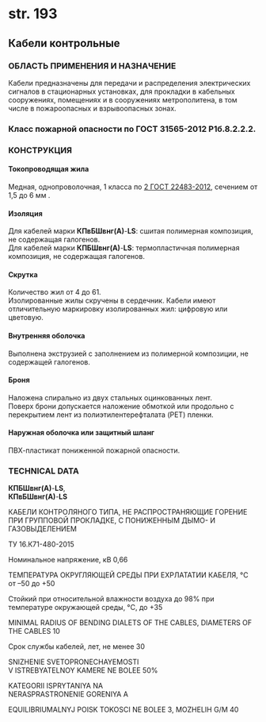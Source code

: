 # str. 193  
## Кабели контрольные  

### ОБЛАСТЬ ПРИМЕНЕНИЯ И НАЗНАЧЕНИЕ  
Кабели предназначены для передачи и распределения электрических сигналов в стационарных установках, для прокладки в кабельных сооружениях, помещениях и в сооружениях метрополитена, в том числе в пожароопасных и взрывоопасных зонах.

### Класс пожарной опасности по ГОСТ 31565-2012 P1б.8.2.2.2. 

### КОНСТРУКЦИЯ

#### Токопроводящая жила  
Медная, однопроволочная, 1 класса по [2 ГОСТ 22483-2012](https://www.gost.ru/gosts/txt/22483.htm), сечением от 1,5 до 6 мм .  

#### Изоляция  
Для кабелей марки **КПвБШвнг(А)**-**LS**: сшитая полимерная композиция, не содержащая галогенов.  
Для кабелей марки **КПБШвнг(А)**-**LS**: термопластичная полимерная композиция, не содержащая галогенов.  

#### Скрутка  
Количество жил от 4 до 61.  
Изолированные жилы скручены в сердечник. Кабели имеют отличительную маркировку изолированных жил: цифровую или цветовую.  

#### Внутренняя оболочка  
Выполнена экструзией с заполнением из полимерной композиции, не содержащей галогенов.  

#### Броня  
Наложена спирально из двух стальных оцинкованных лент.  
Поверх брони допускается наложение обмоткой или продольно с перекрытием лент из полиэтилентерефталата (PET) пленки.  

#### Наружная оболочка или защитный шланг  
ПВХ-пластикат пониженной пожарной опасности.  

### TECHNICAL DATA  
**КПБШвнг(А)**-**LS**,  
**КПвБШвнг(А)**-**LS**

КАБЕЛИ КОНТРОЛЯНОГО ТИПА, НЕ РАСПРОСТРАНЯЮЩИЕ ГОРЕНИЕ  
ПРИ ГРУППОВОЙ ПРОКЛАДКЕ, С ПОНИЖЕННЫМ ДЫМО- И ГАЗОВЫДЕЛЕНИЕМ  

ТУ 16.К71-480-2015  

Номинальное напряжение, кВ 0,66  

ТЕМПЕРАТУРА ОКРУГЛЯЮЩЕЙ СРЕДЫ ПРИ ЕXPЛАТАТИИ КАБЕЛЯ, °C  
от –50 до +50  

Стойкий при относительной влажности воздуха до 98% при температуре окружающей среды, °C, до +35  

MINIMAL RADIUS OF BENDING DIALETS OF THE CABLES, DIAMETERS OF THE CABLES 10  

Срок службы кабелей, лет, не менее 30  

SNIZHENIE SVETOPRONECHAYEMOSTI  
V ISTREBYATELNOY KAMERE NE BOLEE 50%

KATEGORII ISPRYTANIYA NA  
NERASPRASTRONENIE GORENIYA A  

EQUILIBRIUMALNYJ POISK TOKOSCI 
NE BOLEE 3, MOZHELIH G/M 40  

